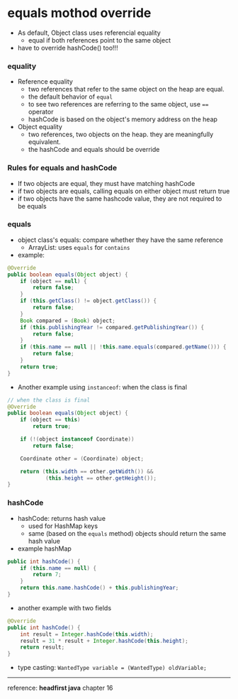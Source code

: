 # equals mothod override

* As default, Object class uses referencial equality
    * equal if both references point to the same object
* have to override hashCode() too!!!


### equality

* Reference equality
    * two references that refer to the same object on the heap are equal.
    * the default behavior of `equal`
    * to see two references are referring to the same object, use `==` operator
    * hashCode is based on the object's memory address on the heap
* Object equality
    * two references, two objects on the heap. they are meaningfully equivalent.
    * the hashCode and equals should be override


### Rules for equals and hashCode

* If two objects are equal, they must have matching hashCode
* if two objects are equals, calling equals on either object must return true
* if two objects have the same hashcode value, they are not required to be equals


### equals

* object class's equals: compare whether they have the same reference
    * ArrayList: uses `equals` for `contains`
* example:
```java
@Override
public boolean equals(Object object) {
    if (object == null) {
        return false;
    }
    if (this.getClass() != object.getClass()) {
        return false;
    }
    Book compared = (Book) object;
    if (this.publishingYear != compared.getPublishingYear()) {
        return false;
    }
    if (this.name == null || !this.name.equals(compared.getName())) {
        return false;
    }
    return true;
}
```

* Another example using `instanceof`: when the class is final
```java
// when the class is final
@Override
public boolean equals(Object object) {
    if (object == this)
        return true;

    if (!(object instanceof Coordinate))
        return false;

    Coordinate other = (Coordinate) object;

    return (this.width == other.getWidth()) &&
            (this.height == other.getHeight());
}
```

### hashCode
* hashCode: returns hash value
    * used for HashMap keys
    * same (based on the `equals` method) objects should return the same hash value
* example hashMap
```java
public int hashCode() {
    if (this.name == null) {
        return 7;
    }
    return this.name.hashCode() + this.publishingYear;
}
```

* another example with two fields
```java
@Override
public int hashCode() {
    int result = Integer.hashCode(this.width);
    result = 31 * result + Integer.hashCode(this.height);
    return result;
}
```


* type casting: `WantedType variable = (WantedType) oldVariable;`


---
reference: **headfirst java** chapter 16
